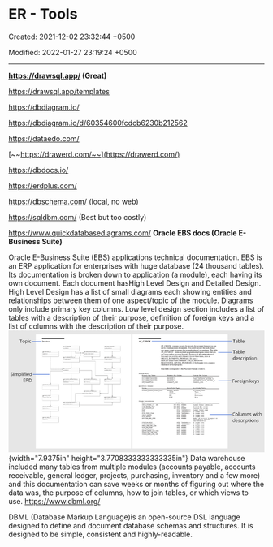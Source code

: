 # ER - Tools

Created: 2021-12-02 23:32:44 +0500

Modified: 2022-01-27 23:19:24 +0500

---

**<https://drawsql.app/> (Great)**

<https://drawsql.app/templates>

<https://dbdiagram.io/>

<https://dbdiagram.io/d/60354600fcdcb6230b212562>

<https://dataedo.com/>

[~~https://drawerd.com/~~](https://drawerd.com/)

<https://dbdocs.io/>

<https://erdplus.com/>

<https://dbschema.com/> (local, no web)

<https://sqldbm.com/> (Best but too costly)

<https://www.quickdatabasediagrams.com/>
**Oracle EBS docs (Oracle E-Business Suite)**

Oracle E-Business Suite (EBS) applications technical documentation. EBS is an ERP application for enterprises with huge database (24 thousand tables). Its documentation is broken down to application (a module), each having its own document. Each document hasHigh Level Design and Detailed Design.
High Level Design has a list of small diagrams each showing entities and relationships between them of one aspect/topic of the module. Diagrams only include primary key columns.
Low level design section includes a list of tables with a description of their purpose, definition of foreign keys and a list of columns with the description of their purpose.
![suO 一 一 匕 5a9 uo 且 一 匕 5a9 ölqe.L 083 ](media/ER---Tools-image1.png){width="7.9375in" height="3.7708333333333335in"}
Data warehouse included many tables from multiple modules (accounts payable, accounts receivable, general ledger, projects, purchasing, inventory and a few more) and this documentation can save weeks or months of figuring out where the data was, the purpose of columns, how to join tables, or which views to use.
<https://www.dbml.org/>

DBML (Database Markup Language)is an open-source DSL language designed to define and document database schemas and structures. It is designed to be simple, consistent and highly-readable.

